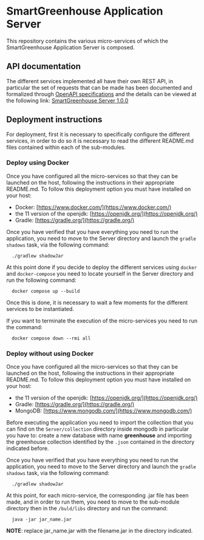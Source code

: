 # SmartGreenhouse Application Server
This repository contains the various micro-services of which the SmartGreenhouse Application Server is composed.

## API documentation 

The different services implemented all have their own REST API, in particular the set of requests that can be made has been documented and formalized through [OpenAPI specifications](https://swagger.io/specification/) and the details can be viewed at the following link: [SmartGreenhouse Server 1.0.0](https://app.swaggerhub.com/apis/ANNAVITALI4/SmartGreenhouseServer/1.0.0)

## Deployment instructions

For deployment, first it is necessary to specifically configure the different services, in order to do so it is necessary to read the different README.md files contained within each of the sub-modules. 

### Deploy using Docker

Once you have configured all the micro-services so that they can be launched on the host, following the instructions in their appropriate README.md.
To follow this deployment option you must have installed on your host:

- Docker: [https://www.docker.com/](https://www.docker.com/)
- the 11 version of the openjdk: [https://openjdk.org/](https://openjdk.org/)
- Gradle: [https://gradle.org/](https://gradle.org/)

Once you have verified that you have everything you need to run the application, you need to move to the Server directory and launch the `gradle shadows` task, via the following command:

      ./gradlew shadowJar

At this point done if you decide to deploy the different services using `docker` and `docker-compose` you need to locate yourself in the Server directory and run the following command:

      docker compose up --build
      
Once this is done, it is necessary to wait a few moments for the different services to be instantiated. 

If you want to terminate the execution of the micro-services you need to run the command:
      
      docker compose down --rmi all

### Deploy without using Docker
Once you have configured all the micro-services so that they can be launched on the host, following the instructions in their appropriate README.md.
To follow this deployment option you must have installed on your host:

- the 11 version of the openjdk: [https://openjdk.org/](https://openjdk.org/)
- Gradle: [https://gradle.org/](https://gradle.org/)
- MongoDB: [https://www.mongodb.com/](https://www.mongodb.com/)

Before executing the application you need to import the collection that you can find on the `Server/collection` directory inside mongodb in particular you have to: create a new database with name **greenhouse** and importing the greenhouse collection identified by the `.json` contained in the directory indicated before.

Once you have verified that you have everything you need to run the application, you need to move to the Server directory and launch the `gradle shadows` task, via the following command:

      ./gradlew shadowJar

At this point, for each micro-service, the corresponding .jar file has been made, and in order to run them, you need to move to the sub-module directory then in the `/buld/libs` directory and run the command:
      
      java -jar jar_name.jar

**NOTE**: replace jar_name.jar with the filename.jar in the directory indicated.
